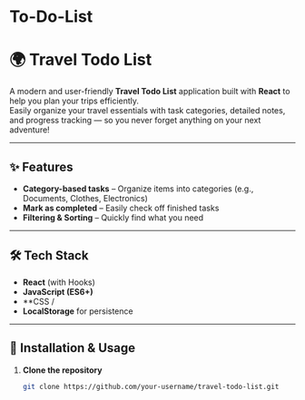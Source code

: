 # To-Do-List
# 🌍 Travel Todo List

A modern and user-friendly **Travel Todo List** application built with **React** to help you plan your trips efficiently.  
Easily organize your travel essentials with task categories, detailed notes, and progress tracking — so you never forget anything on your next adventure!  

---

## ✨ Features

- **Category-based tasks** – Organize items into categories (e.g., Documents, Clothes, Electronics)
- **Mark as completed** – Easily check off finished tasks
- **Filtering & Sorting** – Quickly find what you need

---

## 🛠 Tech Stack

- **React** (with Hooks)
- **JavaScript (ES6+)**
- **CSS / 
- **LocalStorage** for persistence

---

## 🚀 Installation & Usage

1. **Clone the repository**
   ```bash
   git clone https://github.com/your-username/travel-todo-list.git

